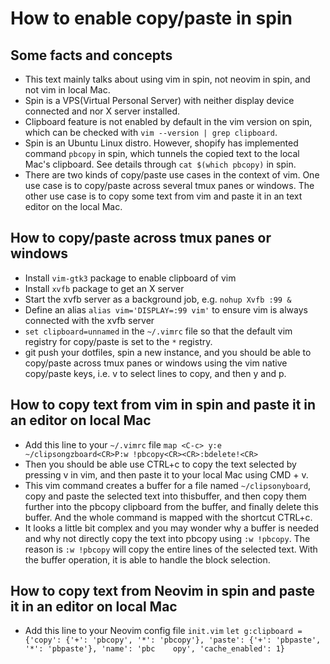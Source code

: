 # How to enable copy/paste in spin

## Some facts and concepts
* This text mainly talks about using vim in spin, not neovim in spin, and not vim in local Mac.
* Spin is a VPS(Virtual Personal Server) with neither display device connected and nor X server installed.
* Clipboard feature is not enabled by default in the vim version on spin, which can be checked with  `vim --version | grep clipboard`.
* Spin is an Ubuntu Linux distro. However, shopify has implemented command `pbcopy` in spin, which tunnels the copied text to the local Mac's clipboard. See details through `cat $(which pbcopy)` in spin.
* There are two kinds of copy/paste use cases in the context of vim. One use case is to copy/paste across several tmux panes or windows. The other use case is to copy some text from vim and paste it in an text editor on the local Mac.

## How to copy/paste across tmux panes or windows
* Install `vim-gtk3` package to enable clipboard of vim
* Install `xvfb` package to get an X server
* Start the xvfb server as a background job, e.g. `nohup Xvfb :99 &`
* Define an alias `alias vim='DISPLAY=:99 vim'` to ensure vim is always connected with the xvfb server
* `set clipboard=unnamed` in the `~/.vimrc` file so that the default vim registry for copy/paste is set to the `*` registry. 
* git push your dotfiles, spin a new instance, and you should be able to copy/paste across tmux panes or windows using the vim native copy/paste keys, i.e. v to select lines to copy, and then y and p.

## How to copy text from vim in spin and paste it in an editor on local Mac
* Add this line to your `~/.vimrc` file 
```map <C-c> y:e ~/clipsongzboard<CR>P:w !pbcopy<CR><CR>:bdelete!<CR>```
* Then you should be able use CTRL+c to copy the text selected by pressing v in vim, and then paste it to your local Mac using CMD + v.
* This vim command creates a buffer for a file named `~/clipsonyboard`, copy and paste the selected text into thisbuffer, and then copy them further into the pbcopy clipboard from the buffer, and finally delete this buffer. And the whole command is mapped with the shortcut CTRL+c.
* It looks a little bit complex and you may wonder why a buffer is needed and why not directly copy the text into pbcopy using `:w !pbcopy`. The reason is `:w !pbcopy` will copy the entire lines of the selected text. With the buffer operation, it is able to handle the block selection.

## How to copy text from Neovim in spin and paste it in an editor on local Mac 
* Add this line to your Neovim config file `init.vim`
```let g:clipboard = {'copy': {'+': 'pbcopy', '*': 'pbcopy'}, 'paste': {'+': 'pbpaste', '*': 'pbpaste'}, 'name': 'pbc    opy', 'cache_enabled': 1}```

